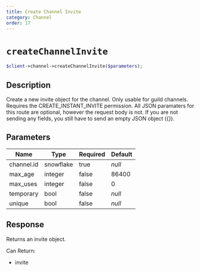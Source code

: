 ```yaml
---
title: Create Channel Invite
category: Channel
order: 17
---
```


# `createChannelInvite`

```php
$client->channel->createChannelInvite($parameters);
```

## Description

Create a new invite object for the channel. Only usable for guild channels. Requires the CREATE_INSTANT_INVITE permission. All JSON paramaters for this route are optional, however the request body is not. If you are not sending any fields, you still have to send an empty JSON object ({}).

## Parameters


Name | Type | Required | Default
--- | --- | --- | ---
channel.id | snowflake | true | *null*
max_age | integer | false | 86400
max_uses | integer | false | 0
temporary | bool | false | *null*
unique | bool | false | *null*

## Response

Returns an invite object.

Can Return:

* invite

